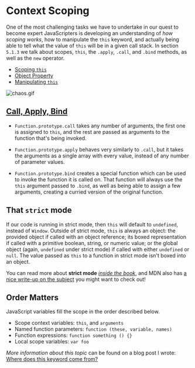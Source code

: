 # Context Scoping

One of the most challenging tasks we have to undertake in our quest to become expert JavaScripters is developing an understanding of _how scoping works_, how to manipulate the `this` keyword, and actually being able to tell what the value of `this` will be in a given call stack. In section `5.1.3` we talk about scopes, `this`, the `.apply`, `.call`, and `.bind` methods, as well as the `new` operator.

- [Scoping `this`][1]
- [Object Property][2]
- [Manipulating `this`][3]

![chaos.gif][4]

## [Call, Apply, Bind][3]

- `Function.prototype.call` takes any number of arguments, the first one is assigned to `this`, and the rest are passed as arguments to the function that's being invoked.

- `Function.prototype.apply` behaves very similarly to `.call`, but it takes the arguments as a single array with every value, instead of any number of parameter values.

- `Function.prototype.bind` creates a special function which can be used to invoke the function it is called on. That function will always use the `this` argument passed to `.bind`, as well as being able to assign a few arguments, creating a curried version of the original function.

## That `strict` mode

If our code is running in strict mode, then `this` will default to `undefined`, instead of `Window`. Outside of strict mode, `this` is always an object: the provided object if called with an object reference; its boxed representation if called with a primitive boolean, string, or numeric value; or the global object (again, `undefined` under strict mode) if called with either `undefined` or `null`. The value passed as `this` to a function in strict mode isn't boxed into an object.

You can read more about **strict mode** [_inside the book_][5], and MDN also has [a nice write-up on the subject][6] you might want to check out!

## Order Matters

JavaScript variables fill the scope in the order described below.

- Scope context variables: `this`, and `arguments`
- Named function parameters: `function (these, variable, names)`
- Function expressions: `function something () {}`
- Local scope variables: `var foo`

_More information about this topic_ can be found on a blog post I wrote: [Where does this keyword come from?][7]

  [1]: https://github.com/buildfirst/buildfirst/tree/master/ch05/03_context-scoping/scope-this.js
  [2]: https://github.com/buildfirst/buildfirst/tree/master/ch05/03_context-scoping/object-property.js
  [3]: https://github.com/buildfirst/buildfirst/tree/master/ch05/03_context-scoping/call-apply-bind.js
  [4]: https://raw.github.com/buildfirst/buildfirst/master/images/chaos.gif "Not the prettiest of JavaScript faces"
  [5]: http://bevacqua.io/buildfirst "JavaScript Application Design"
  [6]: https://developer.mozilla.org/en-US/docs/Web/JavaScript/Reference/Operators/this "this on MDN"
  [7]: http://blog.ponyfoo.com/2013/12/04/where-does-this-keyword-come-from "Where does this keyword come from? on Pony Foo"
